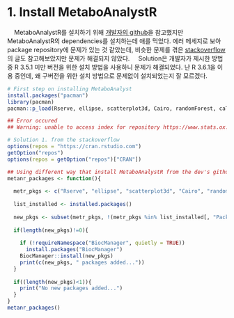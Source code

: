 # 1. Install MetaboAnalystR
&nbsp;&nbsp;&nbsp;&nbsp;MetaboAnalystR를 설치하기 위해 [개발자의 github](https://github.com/xia-lab/MetaboAnalystR)을 참고했지만 MetaboAnalystR의 dependencies를 설치하는데 애를 먹었다. 에러 메세지로 보아 package repository에 문제가 있는 것 같았는데, 비슷한 문제를 겪은 [stackoverflow](https://stackoverflow.com/questions/45108484/warning-unable-to-access-index-for-repository-https-www-stats-ox-ac-uk-pub-rw)의 글도 참고해보았지만 문제가 해결되지 않았다. 
&nbsp;&nbsp;&nbsp;&nbsp;Solution은 개발자가 제시한 방법 중 R 3.5.1 미만 버전을 위한 설치 방법을 사용하니 문제가 해결되었다. 난 R 3.6.1을 이용 중인데, 왜 구버전을 위한 설치 방법으로 문제없이 설치되었는지 잘 모르겠다. 

```r
# First step on installing MetaboAnalyst
install.packages("pacman")
library(pacman)
pacman::p_load(Rserve, ellipse, scatterplot3d, Cairo, randomForest, caTools, e1071, som, impute, pcaMethods, RJSONIO, ROCR, globaltest, GlobalAncova, Rgraphviz, preprocessCore, genefilter, pheatmap, SSPA, sva, Rcpp, pROC, data.table, limma, car, fitdistrplus, lars, Hmisc, magrittr, methods, xtable, pls, caret, lattice, igraph, gplots, KEGGgraph, reshape, RColorBrewer, tibble, siggenes, plotly, xcms, CAMERA, fgsea, MSnbase, BiocParallel, metap, reshape2, scales)

## Error occured
## Warning: unable to access index for repository https://www.stats.ox.ac.uk/

# Solution 1. from the stackoverflow
options(repos = "https://cran.rstudio.com")
getOption("repos")
options(repos = getOption("repos")["CRAN"])

## Using different way that install MetaboAnalystR from the dev's github
metanr_packages <- function(){
  
  metr_pkgs <- c("Rserve", "ellipse", "scatterplot3d", "Cairo", "randomForest", "caTools", "e1071", "som", "impute", "pcaMethods", "RJSONIO", "ROCR", "globaltest", "GlobalAncova", "Rgraphviz", "preprocessCore", "genefilter", "pheatmap", "SSPA", "sva", "Rcpp", "pROC", "data.table", "limma", "car", "fitdistrplus", "lars", "Hmisc", "magrittr", "methods", "xtable", "pls", "caret", "lattice", "igraph", "gplots", "KEGGgraph", "reshape", "RColorBrewer", "tibble", "siggenes", "plotly", "xcms", "CAMERA", "fgsea", "MSnbase", "BiocParallel", "metap", "reshape2", "scales")
  
  list_installed <- installed.packages()
  
  new_pkgs <- subset(metr_pkgs, !(metr_pkgs %in% list_installed[, "Package"]))
  
  if(length(new_pkgs)!=0){
    
    if (!requireNamespace("BiocManager", quietly = TRUE))
      install.packages("BiocManager")
    BiocManager::install(new_pkgs)
    print(c(new_pkgs, " packages added..."))
  }
  
  if((length(new_pkgs)<1)){
    print("No new packages added...")
  }
}
metanr_packages()
```
